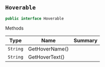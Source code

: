 ## `Hoverable`

```csharp
public interface Hoverable

```

Methods

| Type | Name | Summary | 
| --- | --- | --- | 
| `String` | GetHoverName() |  | 
| `String` | GetHoverText() |  | 



